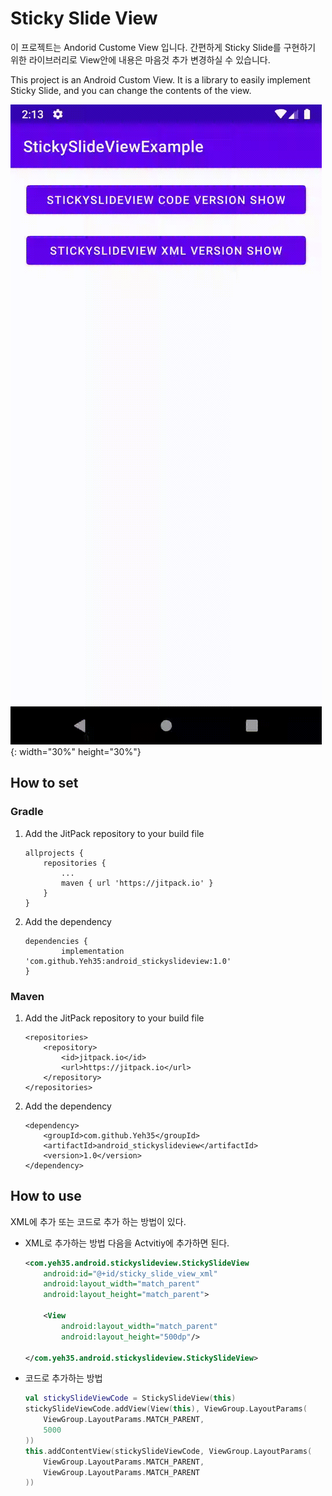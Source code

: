 # Sticky Slide View

이 프로젝트는 Andorid Custome View 입니다.
간편하게 Sticky Slide를 구현하기 위한 라이브러리로 View안에 내용은 마음것 추가 변경하실 수 있습니다.

This project is an Android Custom View.
It is a library to easily implement Sticky Slide, and you can change the contents of the view.

![device-2020-12-07](./documents/device-2020-12-07.gif){: width="30%" height="30%"}

## How to set
### Gradle
1. Add the JitPack repository to your build file
    ```
    allprojects {
    	repositories {
    		...
    		maven { url 'https://jitpack.io' }
    	}
    }
    ```

2. Add the dependency
    ```
    dependencies {
	        implementation 'com.github.Yeh35:android_stickyslideview:1.0'
	}
    ```

### Maven
1. Add the JitPack repository to your build file
    ```
    <repositories>
    	<repository>
    	    <id>jitpack.io</id>
    	    <url>https://jitpack.io</url>
    	</repository>
    </repositories>
    ```
2. Add the dependency
    ```
    <dependency>
	    <groupId>com.github.Yeh35</groupId>
	    <artifactId>android_stickyslideview</artifactId>
	    <version>1.0</version>
	</dependency>
    ```

## How to use
XML에 추가 또는 코드로 추가 하는 방법이 있다.

* XML로 추가하는 방법 다음을 Actvitiy에 추가하면 된다.
    ```xml
    <com.yeh35.android.stickyslideview.StickySlideView
        android:id="@+id/sticky_slide_view_xml"
        android:layout_width="match_parent"
        android:layout_height="match_parent">

        <View
            android:layout_width="match_parent"
            android:layout_height="500dp"/>

    </com.yeh35.android.stickyslideview.StickySlideView>
    ```

* 코드로 추가하는 방법
    ```kotlin
    val stickySlideViewCode = StickySlideView(this)
    stickySlideViewCode.addView(View(this), ViewGroup.LayoutParams(
        ViewGroup.LayoutParams.MATCH_PARENT,
        5000
    ))
    this.addContentView(stickySlideViewCode, ViewGroup.LayoutParams(
        ViewGroup.LayoutParams.MATCH_PARENT,
        ViewGroup.LayoutParams.MATCH_PARENT
    ))
    ```